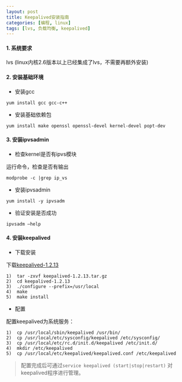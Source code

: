 ```yaml
---
layout: post
title: Keepalived安装指南
categories: [编程, linux]
tags: [lvs, 负载均衡, keepalived]
---
```



#### 1. 系统要求
lvs (linux内核2.6版本以上已经集成了lvs，不需要再额外安装)

#### 2. 安装基础环境
* 安装gcc

```
yum install gcc gcc-c++
```

* 安装基础依赖包

```
yum install make openssl openssl-devel kernel-devel popt-dev
```

#### 3. 安装ipvsadmin

* 检查kernel是否有ipvs模块

运行命令，检查是否有输出
```
modprobe -c |grep ip_vs
```

* 安装ipvsadmin

```
yum install -y ipvsadm
```

* 验证安装是否成功

```
ipvsadm –help
```

#### 4. 安装keepalived
* 下载安装

下载[keepalived-1.2.13](http://www.keepalived.org/software/keepalived-1.2.13.tar.gz)
```
1)  tar -zxvf keepalived-1.2.13.tar.gz
2)  cd keepalived-1.2.13
3)  ./configure --prefix=/usr/local
4)  make
5)  make install
```

* 配置

配置keepalived为系统服务：
```
1)  cp /usr/local/sbin/keepalived /usr/bin/
2)  cp /usr/local/etc/sysconfig/keepalived /etc/sysconfig/
3)  cp /usr/local/etc/rc.d/init.d/keepalived /etc/init.d/
4)  mkdir /etc/keepalived
5)  cp /usr/local/etc/keepalived/keepalived.conf /etc/keepalived
```

> 配置完成后可通过`service keepalived (start|stop|restart)` 对keepalived程序进行管理。